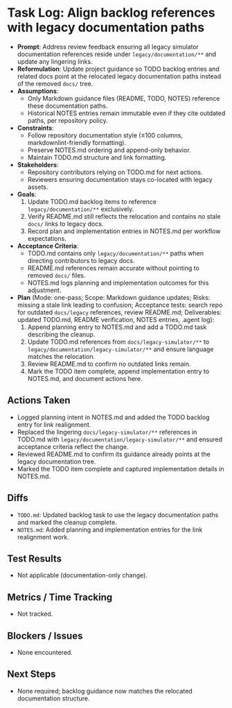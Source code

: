 # Task Log: Align backlog references with legacy documentation paths

- **Prompt**: Address review feedback ensuring all legacy simulator documentation
  references reside under `legacy/documentation/**` and update any lingering
  links.
- **Reformulation**: Update project guidance so TODO backlog entries and related
  docs point at the relocated legacy documentation paths instead of the removed
  `docs/` tree.
- **Assumptions**:
  - Only Markdown guidance files (README, TODO, NOTES) reference these documentation paths.
  - Historical NOTES entries remain immutable even if they cite outdated paths, per repository policy.
- **Constraints**:
  - Follow repository documentation style (≤100 columns, markdownlint-friendly formatting).
  - Preserve NOTES.md ordering and append-only behavior.
  - Maintain TODO.md structure and link formatting.
- **Stakeholders**:
  - Repository contributors relying on TODO.md for next actions.
  - Reviewers ensuring documentation stays co-located with legacy assets.
- **Goals**:
  1. Update TODO.md backlog items to reference `legacy/documentation/**`
     exclusively.
  2. Verify README.md still reflects the relocation and contains no stale
     `docs/` links to legacy docs.
  3. Record plan and implementation entries in NOTES.md per workflow
     expectations.
- **Acceptance Criteria**:
  - TODO.md contains only `legacy/documentation/**` paths when directing
    contributors to legacy docs.
  - README.md references remain accurate without pointing to removed `docs/`
    files.
  - NOTES.md logs planning and implementation outcomes for this adjustment.
- **Plan** (Mode: one-pass; Scope: Markdown guidance updates; Risks: missing a
  stale link leading to confusion; Acceptance tests: search repo for outdated
  `docs/legacy` references, review README.md; Deliverables: updated TODO.md,
  README verification, NOTES entries, .agent log):
  1. Append planning entry to NOTES.md and add a TODO.md task describing the
     cleanup.
  2. Update TODO.md references from `docs/legacy-simulator/**` to
     `legacy/documentation/legacy-simulator/**` and ensure language matches the
     relocation.
  3. Review README.md to confirm no outdated links remain.
  4. Mark the TODO item complete, append implementation entry to NOTES.md, and
     document actions here.

## Actions Taken
- Logged planning intent in NOTES.md and added the TODO backlog entry for link
  realignment.
- Replaced the lingering `docs/legacy-simulator/**` references in TODO.md with
  `legacy/documentation/legacy-simulator/**` and ensured acceptance criteria
  reflect the change.
- Reviewed README.md to confirm its guidance already points at the legacy
  documentation tree.
- Marked the TODO item complete and captured implementation details in NOTES.md.

## Diffs
- `TODO.md`: Updated backlog task to use the legacy documentation paths and
  marked the cleanup complete.
- `NOTES.md`: Added planning and implementation entries for the link
  realignment work.

## Test Results
- Not applicable (documentation-only change).

## Metrics / Time Tracking
- Not tracked.

## Blockers / Issues
- None encountered.

## Next Steps
- None required; backlog guidance now matches the relocated documentation
  structure.
